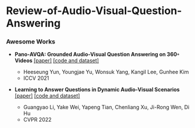 # Review-of-Audio-Visual-Question-Answering

### Awesome Works

- **Pano-AVQA: Grounded Audio-Visual Question Answering on 360◦ Videos** [[paper]](https://hs-yn.github.io/assets/pdf/2021iccv_panoavqa.pdf) [[code and dataset]](https://github.com/HS-YN/PanoAVQA)
  -  Heeseung Yun, Youngjae Yu, Wonsuk Yang, Kangil Lee, Gunhee Kim
  - ICCV 2021

- **Learning to Answer Questions in Dynamic Audio-Visual Scenarios** [[paper]](https://openaccess.thecvf.com/content/CVPR2022/papers/Li_Learning_To_Answer_Questions_in_Dynamic_Audio-Visual_Scenarios_CVPR_2022_paper.pdf) [[code and dataset]](https://github.com/GeWu-Lab/MUSIC-AVQA)
  -  Guangyao Li, Yake Wei, Yapeng Tian, Chenliang Xu, Ji-Rong Wen, Di Hu
  - CVPR 2022
